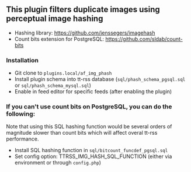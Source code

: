 ## This plugin filters duplicate images using perceptual image hashing

* Hashing library: https://github.com/jenssegers/imagehash
* Count bits extension for PostgreSQL: https://github.com/sldab/count-bits

### Installation

- Git clone to ``plugins.local/af_img_phash``
- Install plugin schema into tt-rss database (``sql/phash_schema_pgsql.sql`` or ``sql/phash_schema_mysql.sql``)
- Enable in feed editor for specific feeds (after enabling the plugin)

### If you can't use count bits on PostgreSQL, you can do the following:

Note that using this SQL hashing function would be several orders of magnitude slower than count bits which will affect overal tt-rss performance.

- Install SQL hashing function in `sql/bitcount_funcdef_pgsql.sql`
- Set config option: TTRSS_IMG_HASH_SQL_FUNCTION (either via environment or through `config.php`)

